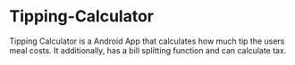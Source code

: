 # Tipping-Calculator
Tipping Calculator is a Android App that calculates how much tip the users meal costs. It additionally, has a bill splitting function and can calculate tax.  
